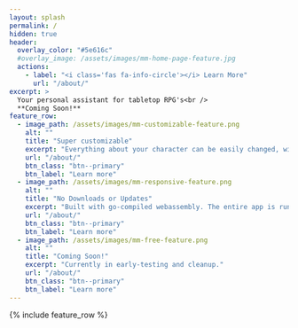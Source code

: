 ```yaml
---
layout: splash
permalink: /
hidden: true
header:
  overlay_color: "#5e616c"
  #overlay_image: /assets/images/mm-home-page-feature.jpg
  actions:
    - label: "<i class='fas fa-info-circle'></i> Learn More"
      url: "/about/"
excerpt: >
  Your personal assistant for tabletop RPG's<br />
  **Coming Soon!**
feature_row:
  - image_path: /assets/images/mm-customizable-feature.png
    alt: ""
    title: "Super customizable"
    excerpt: "Everything about your character can be easily changed, with a database of easy-to-import items based on the specific RPG rules you "
    url: "/about/"
    btn_class: "btn--primary"
    btn_label: "Learn more"
  - image_path: /assets/images/mm-responsive-feature.png
    alt: ""
    title: "No Downloads or Updates"
    excerpt: "Built with go-compiled webassembly. The entire app is run within your browser without any lengthy database downloads or app updates."
    url: "/about/"
    btn_class: "btn--primary"
    btn_label: "Learn more"
  - image_path: /assets/images/mm-free-feature.png
    alt: ""
    title: "Coming Soon!"
    excerpt: "Currently in early-testing and cleanup."
    url: "/about/"
    btn_class: "btn--primary"
    btn_label: "Learn more"      
---
```


{% include feature_row %}

